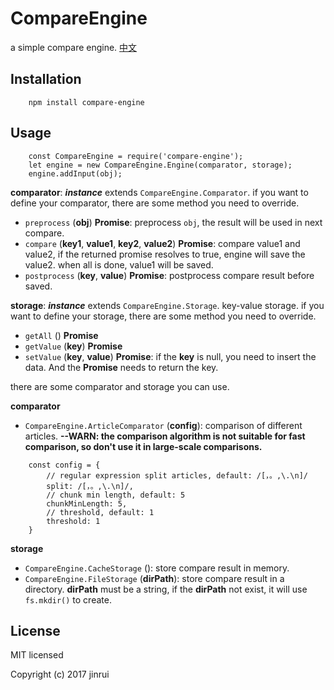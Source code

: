 # CompareEngine
a simple compare engine.
[中文](README_CN.md)

## Installation
```
    npm install compare-engine
```
## Usage
```
    const CompareEngine = require('compare-engine');
    let engine = new CompareEngine.Engine(comparator, storage);
    engine.addInput(obj);
```
__comparator__: ***instance*** extends `CompareEngine.Comparator`. if you want to define your comparator, there are some method you need to override.
* `preprocess` (__obj__) __Promise__: preprocess `obj`, the result will be used in next compare.
* `compare` (__key1__, __value1__, __key2__, __value2__) __Promise__: compare value1 and value2, if the returned promise resolves to true, engine will save the value2. when all is done, value1 will be saved.
* `postprocess` (__key__, __value__) __Promise__: postprocess compare result before saved.

__storage__: ***instance*** extends `CompareEngine.Storage`. key-value storage. if you want to define your storage, there are some method you need to override.
* `getAll` () __Promise__
* `getValue` (__key__) __Promise__
* `setValue` (__key__, __value__) __Promise__: if the __key__ is null, you need to insert the data. And the __Promise__ needs to return the key.

there are some comparator and storage you can use.

 __comparator__
* `CompareEngine.ArticleComparator` (__config__): comparison of different articles.
__--WARN: the comparison algorithm is not suitable for fast comparison, so don't use it in large-scale comparisons.__
```
    const config = {
        // regular expression split articles, default: /[，。,\.\n]/
        split: /[，。,\.\n]/,
        // chunk min length, default: 5
        chunkMinLength: 5,
        // threshold, default: 1
        threshold: 1
    }
```

 __storage__
* `CompareEngine.CacheStorage` (): store compare result in memory.
* `CompareEngine.FileStorage` (__dirPath__): store compare result in a directory. __dirPath__ must be a string, if the __dirPath__ not exist, it will use `fs.mkdir()` to create.

## License
MIT licensed

Copyright (c) 2017 jinrui
